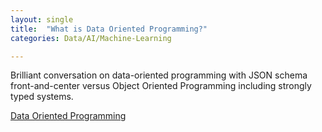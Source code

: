 ```yaml
---
layout: single
title:  "What is Data Oriented Programming?"
categories: Data/AI/Machine-Learning

---
```

Brilliant conversation on data-oriented programming with JSON schema front-and-center versus Object Oriented Programming including strongly typed systems. 
 
[Data Oriented Programming](https://www.software-engineering-unlocked.com/data-oriented-programming/)